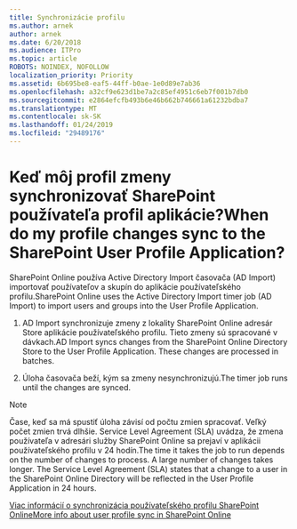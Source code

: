 ```yaml
---
title: Synchronizácie profilu
ms.author: arnek
author: arnek
ms.date: 6/20/2018
ms.audience: ITPro
ms.topic: article
ROBOTS: NOINDEX, NOFOLLOW
localization_priority: Priority
ms.assetid: 6b695be8-eaf5-44ff-b0ae-1e0d89e7ab36
ms.openlocfilehash: a32cf9e623d1be7a2c85ef4951c6eb7f001b7db0
ms.sourcegitcommit: e2864efcfb493b6e46b662b746661a61232bdba7
ms.translationtype: MT
ms.contentlocale: sk-SK
ms.lasthandoff: 01/24/2019
ms.locfileid: "29489176"
---
```

# <a name="when-do-my-profile-changes-sync-to-the-sharepoint-user-profile-application"></a><span data-ttu-id="fd59d-102">Keď môj profil zmeny synchronizovať SharePoint používateľa profil aplikácie?</span><span class="sxs-lookup"><span data-stu-id="fd59d-102">When do my profile changes sync to the SharePoint User Profile Application?</span></span>

<span data-ttu-id="fd59d-103">SharePoint Online používa Active Directory Import časovača (AD Import) importovať používateľov a skupín do aplikácie používateľského profilu.</span><span class="sxs-lookup"><span data-stu-id="fd59d-103">SharePoint Online uses the Active Directory Import timer job (AD Import) to import users and groups into the User Profile Application.</span></span> 
  
1. <span data-ttu-id="fd59d-p101">AD Import synchronizuje zmeny z lokality SharePoint Online adresár Store aplikácie používateľského profilu. Tieto zmeny sú spracované v dávkach.</span><span class="sxs-lookup"><span data-stu-id="fd59d-p101">AD Import syncs changes from the SharePoint Online Directory Store to the User Profile Application. These changes are processed in batches.</span></span>
    
2. <span data-ttu-id="fd59d-106">Úloha časovača beží, kým sa zmeny nesynchronizujú.</span><span class="sxs-lookup"><span data-stu-id="fd59d-106">The timer job runs until the changes are synced.</span></span>
    
> [!NOTE]
> <span data-ttu-id="fd59d-p102">Čase, keď sa má spustiť úloha závisí od počtu zmien spracovať. Veľký počet zmien trvá dlhšie. Service Level Agreement (SLA) uvádza, že zmena používateľa v adresári služby SharePoint Online sa prejaví v aplikácii používateľského profilu v 24 hodín.</span><span class="sxs-lookup"><span data-stu-id="fd59d-p102">The time it takes the job to run depends on the number of changes to process. A large number of changes takes longer. The Service Level Agreement (SLA) states that a change to a user in the SharePoint Online Directory will be reflected in the User Profile Application in 24 hours.</span></span> 
  
[<span data-ttu-id="fd59d-110">Viac informácií o synchronizácia používateľského profilu SharePoint Online</span><span class="sxs-lookup"><span data-stu-id="fd59d-110">More info about user profile sync in SharePoint Online</span></span>](https://go.microsoft.com/fwlink/?linkid=875671)
  

